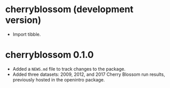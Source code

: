 # cherryblossom (development version)

* Import tibble.

# cherryblossom 0.1.0

* Added a `NEWS.md` file to track changes to the package.
* Added three datasets: 2009, 2012, and 2017 Cherry Blossom run results, previously hosted in the openintro package.
